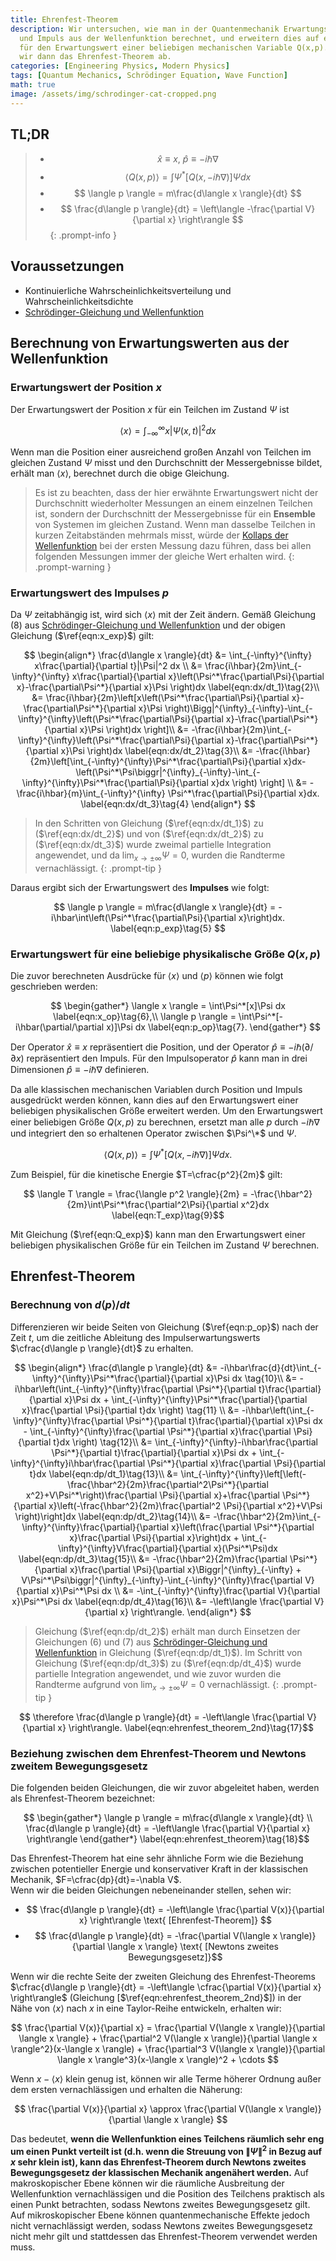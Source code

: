 ```yaml
---
title: Ehrenfest-Theorem
description: Wir untersuchen, wie man in der Quantenmechanik Erwartungswerte für Position
  und Impuls aus der Wellenfunktion berechnet, und erweitern dies auf eine Formel
  für den Erwartungswert einer beliebigen mechanischen Variable Q(x,p). Daraus leiten
  wir dann das Ehrenfest-Theorem ab.
categories: [Engineering Physics, Modern Physics]
tags: [Quantum Mechanics, Schrödinger Equation, Wave Function]
math: true
image: /assets/img/schrodinger-cat-cropped.png
---
```

## TL;DR
> - $$ \hat x \equiv x,\ \hat p \equiv -i\hbar\nabla$$
> - $$ \langle Q(x,p) \rangle = \int \Psi^*[Q(x, -i\hbar\nabla)]\Psi dx $$
> - $$ \langle p \rangle = m\frac{d\langle x \rangle}{dt} $$
> - $$ \frac{d\langle p \rangle}{dt} = \left\langle -\frac{\partial V}{\partial x} \right\rangle $$
{: .prompt-info }

## Voraussetzungen
- Kontinuierliche Wahrscheinlichkeitsverteilung und Wahrscheinlichkeitsdichte
- [Schrödinger-Gleichung und Wellenfunktion](/posts/schrodinger-equation-and-the-wave-function/)

## Berechnung von Erwartungswerten aus der Wellenfunktion
### Erwartungswert der Position $x$
Der Erwartungswert der Position $x$ für ein Teilchen im Zustand $\Psi$ ist

$$ \langle x \rangle = \int_{-\infty}^{\infty}x|\Psi(x,t)|^2 dx \label{eqn:x_exp}\tag{1}$$

Wenn man die Position einer ausreichend großen Anzahl von Teilchen im gleichen Zustand $\Psi$ misst und den Durchschnitt der Messergebnisse bildet, erhält man $\langle x \rangle$, berechnet durch die obige Gleichung.

> Es ist zu beachten, dass der hier erwähnte Erwartungswert nicht der Durchschnitt wiederholter Messungen an einem einzelnen Teilchen ist, sondern der Durchschnitt der Messergebnisse für ein **Ensemble** von Systemen im gleichen Zustand. Wenn man dasselbe Teilchen in kurzen Zeitabständen mehrmals misst, würde der [Kollaps der Wellenfunktion](/posts/schrodinger-equation-and-the-wave-function/#messung-und-kollaps-der-wellenfunktion) bei der ersten Messung dazu führen, dass bei allen folgenden Messungen immer der gleiche Wert erhalten wird.
{: .prompt-warning }

### Erwartungswert des Impulses $p$
Da $\Psi$ zeitabhängig ist, wird sich $\langle x \rangle$ mit der Zeit ändern. Gemäß Gleichung (8) aus [Schrödinger-Gleichung und Wellenfunktion](/posts/schrodinger-equation-and-the-wave-function/) und der obigen Gleichung ($\ref{eqn:x_exp}$) gilt:

$$ \begin{align*}
\frac{d\langle x \rangle}{dt} &= \int_{-\infty}^{\infty} x\frac{\partial}{\partial t}|\Psi|^2 dx \\
&= \frac{i\hbar}{2m}\int_{-\infty}^{\infty} x\frac{\partial}{\partial x}\left(\Psi^*\frac{\partial\Psi}{\partial x}-\frac{\partial\Psi^*}{\partial x}\Psi \right)dx \label{eqn:dx/dt_1}\tag{2}\\
&= \frac{i\hbar}{2m}\left[x\left(\Psi^*\frac{\partial\Psi}{\partial x}-\frac{\partial\Psi^*}{\partial x}\Psi \right)\Bigg|^{\infty}_{-\infty}-\int_{-\infty}^{\infty}\left(\Psi^*\frac{\partial\Psi}{\partial x}-\frac{\partial\Psi^*}{\partial x}\Psi \right)dx \right]\\
&= -\frac{i\hbar}{2m}\int_{-\infty}^{\infty}\left(\Psi^*\frac{\partial\Psi}{\partial x}-\frac{\partial\Psi^*}{\partial x}\Psi \right)dx \label{eqn:dx/dt_2}\tag{3}\\
&= -\frac{i\hbar}{2m}\left[\int_{-\infty}^{\infty}\Psi^*\frac{\partial\Psi}{\partial x}dx-\left(\Psi^*\Psi\biggr|^{\infty}_{-\infty}-\int_{-\infty}^{\infty}\Psi^*\frac{\partial\Psi}{\partial x}dx \right) \right] \\
&= -\frac{i\hbar}{m}\int_{-\infty}^{\infty} \Psi^*\frac{\partial\Psi}{\partial x}dx. \label{eqn:dx/dt_3}\tag{4}
\end{align*} $$

> In den Schritten von Gleichung ($\ref{eqn:dx/dt_1}$) zu ($\ref{eqn:dx/dt_2}$) und von ($\ref{eqn:dx/dt_2}$) zu ($\ref{eqn:dx/dt_3}$) wurde zweimal partielle Integration angewendet, und da $\lim_{x\rightarrow\pm\infty}\Psi=0$, wurden die Randterme vernachlässigt.
{: .prompt-tip }

Daraus ergibt sich der Erwartungswert des **Impulses** wie folgt:

$$ \langle p \rangle = m\frac{d\langle x \rangle}{dt} = -i\hbar\int\left(\Psi^*\frac{\partial\Psi}{\partial x}\right)dx. \label{eqn:p_exp}\tag{5} $$

### Erwartungswert für eine beliebige physikalische Größe $Q(x,p)$
Die zuvor berechneten Ausdrücke für $\langle x \rangle$ und $\langle p \rangle$ können wie folgt geschrieben werden:

$$ \begin{gather*}
\langle x \rangle = \int\Psi^*[x]\Psi dx \label{eqn:x_op}\tag{6},\\
\langle p \rangle = \int\Psi^*[-i\hbar(\partial/\partial x)]\Psi dx \label{eqn:p_op}\tag{7}.
\end{gather*} $$

Der Operator $\hat x \equiv x$ repräsentiert die Position, und der Operator $\hat p \equiv -i\hbar(\partial/\partial x)$ repräsentiert den Impuls. Für den Impulsoperator $\hat p$ kann man in drei Dimensionen $\hat p \equiv -i\hbar\nabla$ definieren.

Da alle klassischen mechanischen Variablen durch Position und Impuls ausgedrückt werden können, kann dies auf den Erwartungswert einer beliebigen physikalischen Größe erweitert werden. Um den Erwartungswert einer beliebigen Größe $Q(x,p)$ zu berechnen, ersetzt man alle $p$ durch $-i\hbar\nabla$ und integriert den so erhaltenen Operator zwischen $\Psi^\*$ und $\Psi$.

$$ \langle Q(x,p) \rangle = \int \Psi^*[Q(x, -i\hbar\nabla)]\Psi dx. \label{eqn:Q_exp}\tag{8}$$

Zum Beispiel, für die kinetische Energie $T=\cfrac{p^2}{2m}$ gilt:

$$ \langle T \rangle = \frac{\langle p^2 \rangle}{2m} = -\frac{\hbar^2}{2m}\int\Psi^*\frac{\partial^2\Psi}{\partial x^2}dx \label{eqn:T_exp}\tag{9}$$

Mit Gleichung ($\ref{eqn:Q_exp}$) kann man den Erwartungswert einer beliebigen physikalischen Größe für ein Teilchen im Zustand $\Psi$ berechnen.

## Ehrenfest-Theorem
### Berechnung von $d\langle p \rangle/dt$
Differenzieren wir beide Seiten von Gleichung ($\ref{eqn:p_op}$) nach der Zeit $t$, um die zeitliche Ableitung des Impulserwartungswerts $\cfrac{d\langle p \rangle}{dt}$ zu erhalten.

$$ \begin{align*}
\frac{d\langle p \rangle}{dt} &= -i\hbar\frac{d}{dt}\int_{-\infty}^{\infty}\Psi^*\frac{\partial}{\partial x}\Psi dx \tag{10}\\
&= -i\hbar\left(\int_{-\infty}^{\infty}\frac{\partial \Psi^*}{\partial t}\frac{\partial}{\partial x}\Psi dx + \int_{-\infty}^{\infty}\Psi^*\frac{\partial}{\partial x}\frac{\partial \Psi}{\partial t}dx \right) \tag{11} \\
&= -i\hbar\left(\int_{-\infty}^{\infty}\frac{\partial \Psi^*}{\partial t}\frac{\partial}{\partial x}\Psi dx - \int_{-\infty}^{\infty}\frac{\partial \Psi^*}{\partial x}\frac{\partial \Psi}{\partial t}dx \right) \tag{12}\\
&= \int_{-\infty}^{\infty}-i\hbar\frac{\partial \Psi^*}{\partial t}\frac{\partial}{\partial x}\Psi dx + \int_{-\infty}^{\infty}i\hbar\frac{\partial \Psi^*}{\partial x}\frac{\partial \Psi}{\partial t}dx \label{eqn:dp/dt_1}\tag{13}\\
&= \int_{-\infty}^{\infty}\left[\left(-\frac{\hbar^2}{2m}\frac{\partial^2\Psi^*}{\partial x^2}+V\Psi^*\right)\frac{\partial \Psi}{\partial x}+\frac{\partial \Psi^*}{\partial x}\left(-\frac{\hbar^2}{2m}\frac{\partial^2 \Psi}{\partial x^2}+V\Psi \right)\right]dx \label{eqn:dp/dt_2}\tag{14}\\
&= -\frac{\hbar^2}{2m}\int_{-\infty}^{\infty}\frac{\partial}{\partial x}\left(\frac{\partial \Psi^*}{\partial x}\frac{\partial \Psi}{\partial x}\right)dx + \int_{-\infty}^{\infty}V\frac{\partial}{\partial x}(\Psi^*\Psi)dx \label{eqn:dp/dt_3}\tag{15}\\
&= -\frac{\hbar^2}{2m}\frac{\partial \Psi^*}{\partial x}\frac{\partial \Psi}{\partial x}\Biggr|^{\infty}_{-\infty} + V\Psi^*\Psi\biggr|^{\infty}_{-\infty}-\int_{-\infty}^{\infty}\frac{\partial V}{\partial x}\Psi^*\Psi dx \\
&= -\int_{-\infty}^{\infty}\frac{\partial V}{\partial x}\Psi^*\Psi dx \label{eqn:dp/dt_4}\tag{16}\\
&= -\left\langle \frac{\partial V}{\partial x} \right\rangle.
\end{align*} $$

> Gleichung ($\ref{eqn:dp/dt_2}$) erhält man durch Einsetzen der Gleichungen (6) und (7) aus [Schrödinger-Gleichung und Wellenfunktion](/posts/schrodinger-equation-and-the-wave-function/) in Gleichung ($\ref{eqn:dp/dt_1}$). Im Schritt von Gleichung ($\ref{eqn:dp/dt_3}$) zu ($\ref{eqn:dp/dt_4}$) wurde partielle Integration angewendet, und wie zuvor wurden die Randterme aufgrund von $\lim_{x\rightarrow\pm\infty}\Psi=0$ vernachlässigt.
{: .prompt-tip }

$$ \therefore \frac{d\langle p \rangle}{dt} = -\left\langle \frac{\partial V}{\partial x} \right\rangle. \label{eqn:ehrenfest_theorem_2nd}\tag{17}$$

### Beziehung zwischen dem Ehrenfest-Theorem und Newtons zweitem Bewegungsgesetz
Die folgenden beiden Gleichungen, die wir zuvor abgeleitet haben, werden als Ehrenfest-Theorem bezeichnet:

$$ \begin{gather*}
\langle p \rangle = m\frac{d\langle x \rangle}{dt} \\
\frac{d\langle p \rangle}{dt} = -\left\langle \frac{\partial V}{\partial x} \right\rangle 
\end{gather*} \label{eqn:ehrenfest_theorem}\tag{18}$$

Das Ehrenfest-Theorem hat eine sehr ähnliche Form wie die Beziehung zwischen potentieller Energie und konservativer Kraft in der klassischen Mechanik, $F=\cfrac{dp}{dt}=-\nabla V$.  
Wenn wir die beiden Gleichungen nebeneinander stellen, sehen wir:

- $$ \frac{d\langle p \rangle}{dt} = -\left\langle \frac{\partial V(x)}{\partial x} \right\rangle \text{ [Ehrenfest-Theorem]} $$
- $$ \frac{d\langle p \rangle}{dt} = -\frac{\partial V(\langle x \rangle)}{\partial \langle x \rangle} \text{ [Newtons zweites Bewegungsgesetz]}$$

Wenn wir die rechte Seite der zweiten Gleichung des Ehrenfest-Theorems $\cfrac{d\langle p \rangle}{dt} = -\left\langle \cfrac{\partial V(x)}{\partial x} \right\rangle$ (Gleichung [$\ref{eqn:ehrenfest_theorem_2nd}$]) in der Nähe von $\langle x \rangle$ nach $x$ in eine Taylor-Reihe entwickeln, erhalten wir:

$$ \frac{\partial V(x)}{\partial x} = \frac{\partial V(\langle x \rangle)}{\partial \langle x \rangle} + \frac{\partial^2 V(\langle x \rangle)}{\partial \langle x \rangle^2}(x-\langle x \rangle) + \frac{\partial^3 V(\langle x \rangle)}{\partial \langle x \rangle^3}(x-\langle x \rangle)^2 + \cdots $$

Wenn $x-\langle x \rangle$ klein genug ist, können wir alle Terme höherer Ordnung außer dem ersten vernachlässigen und erhalten die Näherung:

$$ \frac{\partial V(x)}{\partial x} \approx \frac{\partial V(\langle x \rangle)}{\partial \langle x \rangle} $$

Das bedeutet, **wenn die Wellenfunktion eines Teilchens räumlich sehr eng um einen Punkt verteilt ist (d.h. wenn die Streuung von $\|\Psi\|^2$ in Bezug auf $x$ sehr klein ist), kann das Ehrenfest-Theorem durch Newtons zweites Bewegungsgesetz der klassischen Mechanik angenähert werden.** Auf makroskopischer Ebene können wir die räumliche Ausbreitung der Wellenfunktion vernachlässigen und die Position des Teilchens praktisch als einen Punkt betrachten, sodass Newtons zweites Bewegungsgesetz gilt. Auf mikroskopischer Ebene können quantenmechanische Effekte jedoch nicht vernachlässigt werden, sodass Newtons zweites Bewegungsgesetz nicht mehr gilt und stattdessen das Ehrenfest-Theorem verwendet werden muss.
